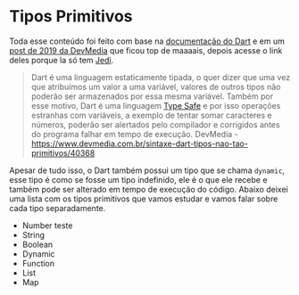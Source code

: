 # Tipos Primitivos

Toda esse conteúdo foi feito com base na [documentação do Dart](https://api.dart.dev/stable/2.8.4/dart-core/dart-core-library.html "Documentação da linguagem Dart") e em um [post de 2019 da DevMedia](https://www.devmedia.com.br/sintaxe-dart-tipos-nao-tao-primitivos/40368) que ficou top de maaaais, depois acesse o link deles porque la só tem [Jedi](https://pt.wikipedia.org/wiki/Jedi "Explicação do que é um Jedi").

> Dart é uma linguagem estaticamente tipada, o quer dizer que uma vez que atribuímos um valor a uma variável, valores de outros tipos não poderão ser armazenados por essa mesma variável. Também por esse motivo, Dart é uma linguagem [Type Safe](https://en.wikipedia.org/wiki/Type_safety) e por isso operações estranhas com variáveis, a exemplo de tentar somar caracteres e números, poderão ser alertados pelo compilador e corrigidos antes do programa falhar em tempo de execução. DevMedia - https://www.devmedia.com.br/sintaxe-dart-tipos-nao-tao-primitivos/40368

Apesar de tudo isso, o Dart também possui um tipo que se chama `dynamic`, esse tipo é como se fosse um tipo indefinido, ele é o que ele recebe e também pode ser alterado em tempo de execução do código. Abaixo deixei uma lista com os tipos primitivos que vamos estudar e vamos falar sobre cada tipo separadamente.

* Number
	teste
* String
* Boolean
* Dynamic
* Function
* List
* Map